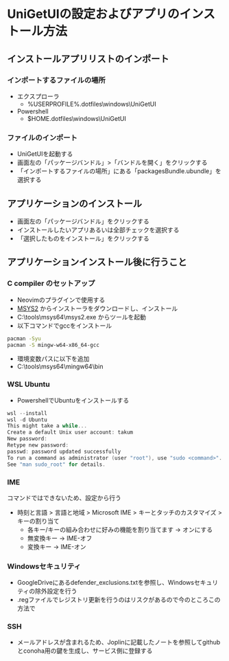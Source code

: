 # UniGetUIの設定およびアプリのインストール方法

## インストールアプリリストのインポート

### インポートするファイルの場所

- エクスプローラ
  - %USERPROFILE%\.dotfiles\windows\UniGetUI
- Powershell
  - $HOME\.dotfiles\windows\UniGetUI

### ファイルのインポート

- UniGetUIを起動する
- 画面左の「パッケージバンドル」>「バンドルを開く」をクリックする
- 「インポートするファイルの場所」にある「packagesBundle.ubundle」を選択する

## アプリケーションのインストール

- 画面左の「パッケージバンドル」をクリックする
- インストールしたいアプリあるいは全部チェックを選択する
- 「選択したものをインストール」をクリックする

## アプリケーションインストール後に行うこと

### C compiler のセットアップ

- Neovimのプラグインで使用する
- [MSYS2](https://www.msys2.org/#installation) からインストーラをダウンロードし、インストール
- C:\tools\msys64\msys2.exe からツールを起動
- 以下コマンドでgccをインストール

```bash MSYS2
pacman -Syu
pacman -S mingw-w64-x86_64-gcc
```

- 環境変数パスに以下を追加
- C:\tools\msys64\mingw64\bin

### WSL Ubuntu

- PowershellでUbuntuをインストールする

```powershell
wsl --install
wsl -d Ubuntu
This might take a while...
Create a default Unix user account: takum
New password:
Retype new password:
passwd: password updated successfully
To run a command as administrator (user "root"), use "sudo <command>".
See "man sudo_root" for details.
```

### IME

コマンドではできないため、設定から行う

- 時刻と言語 > 言語と地域 > Microsoft IME > キーとタッチのカスタマイズ > キーの割り当て
  - 各キー/キーの組み合わせに好みの機能を割り当てます → オンにする
  - 無変換キー → IME-オフ
  - 変換キー → IME-オン

### Windowsセキュリティ

- GoogleDriveにあるdefender_exclusions.txtを参照し、Windowsセキュリティの除外設定を行う
- .regファイルでレジストリ更新を行うのはリスクがあるので今のところこの方法で

### SSH

- メールアドレスが含まれるため、Joplinに記載したノートを参照してgithubとconoha用の鍵を生成し、サービス側に登録する

